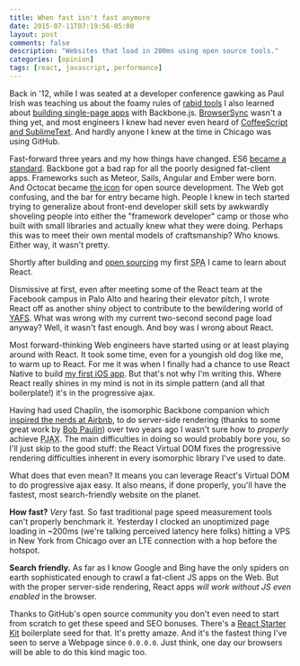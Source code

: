 ```yaml
---
title: When fast isn't fast anymore
date: 2015-07-11T07:19:56-05:00
layout: post
comments: false
description: "Websites that load in 200ms using open source tools."
categories: [opinion]
tags: [react, javascript, performance]
---
```


Back in <time datetime="2012-05-31">'12</time>, while I was seated at a developer conference gawking as Paul Irish was teaching us about the foamy rules of [rabid tools](/installing-using-rupaz/) I also learned about [building single-page apps](/developing-modern-web-applications-on-windows-vagrant/) with Backbone.js. [BrowserSync](http://www.browsersync.io/) wasn't a thing yet, and most engineers I knew had never even heard of [CoffeeScript and SublimeText](/amp-up-coffeescript-coding-sublime-text/). And hardly anyone I knew at the time in Chicago was using GitHub.

Fast-forward three years and my how things have changed. ES6 [became a standard](http://www.infoq.com/news/2015/06/ecmascript-2015-es6). Backbone got a bad rap for all the poorly designed fat-client apps. Frameworks such as Meteor, Sails, Angular and Ember were born. And Octocat became [the icon](http://slides.com/jhabdas/streaming-audio-react-native/#/7/4) for open source development. The Web got confusing, and the bar for entry became high. People I knew in tech started trying to generalize about front-end developer skill sets by awkwardly shoveling people into either the "framework developer" camp or those who built with small libraries and actually knew what they were doing. Perhaps this was to meet their own mental models of craftsmanship? Who knows. Either way, it wasn't pretty.

Shortly after building and [open sourcing](https://github.com/jhabdas/brunch-with-panache) my first <abbr title="Single-Page App">SPA</abbr> I came to learn about React.

Dismissive at first, even after meeting some of the React team at the Facebook campus in Palo Alto and hearing their elevator pitch, I wrote React off as another shiny object to contribute to the bewildering world of [YAFS](https://medium.com/@tastejs/yet-another-framework-syndrome-yafs-cf5f694ee070). What was wrong with my current two-second second page load anyway? Well, it wasn't fast enough. And boy was I wrong about React.

Most forward-thinking Web engineers have started using or at least playing around with React. It took some time, even for a youngish old dog like me, to warm up to React. For me it was when I finally had a chance to use React Native to build [my first iOS app](https://github.com/jhabdas/lumpen-radio). But that's not why I'm writing this. Where React really shines in my mind is not in its simple pattern (and all that boilerplate!) it's in the progressive ajax.

Having had used Chaplin, the isomorphic Backbone companion which [inspired the nerds at Airbnb](/holy-grail-full-stack-javascript-mvc-rendr/), to do server-side rendering (thanks to some great work by [Bob Paulin](http://bobpaulin.com/)) over two years ago I wasn't sure how to *properly* achieve <abbr title="Progressive Ajax">PJAX</abbr>. The main difficulties in doing so would probably bore you, so I'll just skip to the good stuff: the React Virtual DOM fixes the progressive rendering difficulties inherent in every isomorphic library I've used to date.

What does that even mean? It means you can leverage React's Virtual DOM to do progressive ajax easy. It also means, if done properly, you'll have the fastest, most search-friendly website on the planet.

**How fast?** *Very* fast. So fast traditional page speed measurement tools can't properly benchmark it. Yesterday I clocked an unoptimized page loading in ~200ms (we're talking perceived latency here folks) hitting a VPS in New York from Chicago over an LTE connection with a hop before the hotspot.

**Search friendly.** As far as I know Google and Bing have the only spiders on earth sophisticated enough to crawl a fat-client JS apps on the Web. But with the proper server-side rendering, React apps *will work without JS even enabled* in the browser.

Thanks to GitHub's open source community you don't even need to start from scratch to get these speed and SEO bonuses. There's a [React Starter Kit](https://github.com/kriasoft/react-starter-kit) boilerplate seed for that. It's pretty amaze. And it's the fastest thing I've seen to serve a Webpage since `0.0.0.0`. Just think, one day our browsers will be able to do this kind magic too.
